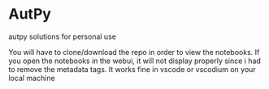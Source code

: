 # AutPy
autpy solutions for personal use

You will have to clone/download the repo in order to view the notebooks.
If you open the notebooks in the webui, it will not display properly since i had to remove the metadata tags. 
It works fine in vscode or vscodium on your local machine
